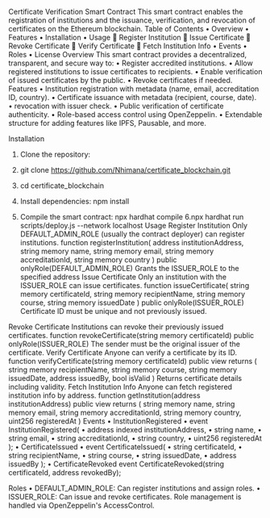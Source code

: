 Certificate Verification Smart Contract
This smart contract enables the registration of institutions and the issuance, verification, and revocation of certificates on the Ethereum blockchain. 
Table of Contents
•	Overview
•	Features
•	Installation
•	Usage
	Register Institution
	Issue Certificate
	Revoke Certificate
	Verify Certificate
	Fetch Institution Info
•	Events
•	Roles
•	License
Overview
This smart contract provides a decentralized, transparent, and secure way to:
•	Register accredited institutions.
•	Allow registered institutions to issue certificates to recipients.
•	Enable verification of issued certificates by the public.
•	Revoke certificates if needed.
Features
•	Institution registration with metadata (name, email, accreditation ID, country).
•	Certificate issuance with metadata (recipient, course, date).
•	revocation with issuer check.
•	 Public verification of certificate authenticity.
•	 Role-based access control using OpenZeppelin.
•	Extendable structure for adding features like IPFS, Pausable, and more.




Installation
1.	Clone the repository:
2.	git clone https://github.com/Nhimana/certificate_blockchain.git
3.  cd certificate_blockchain

4.	Install dependencies:
npm install
5.	Compile the smart contract:
npx hardhat compile
6.npx hardhat run scripts/deploy.js --network localhost
Usage
Register Institution
Only DEFAULT_ADMIN_ROLE (usually the contract deployer) can register institutions.
function registerInstitution(
    address institutionAddress,
    string memory name,
    string memory email,
    string memory accreditationId,
    string memory country
) public onlyRole(DEFAULT_ADMIN_ROLE)
Grants the ISSUER_ROLE to the specified address
 Issue Certificate
Only an institution with the ISSUER_ROLE can issue certificates.
function issueCertificate(
    string memory certificateId,
    string memory recipientName,
    string memory course,
    string memory issuedDate
) public onlyRole(ISSUER_ROLE)
Certificate ID must be unique and not previously issued.


Revoke Certificate
Institutions can revoke their previously issued certificates.
function revokeCertificate(string memory certificateId) public onlyRole(ISSUER_ROLE)
The sender must be the original issuer of the certificate.
Verify Certificate
Anyone can verify a certificate by its ID.
function verifyCertificate(string memory certificateId) public view returns (
    string memory recipientName,
    string memory course,
    string memory issuedDate,
    address issuedBy,
    bool isValid
)
Returns certificate details including validity.
 Fetch Institution Info
Anyone can fetch registered institution info by address.
function getInstitution(address institutionAddress) public view returns (
    string memory name,
    string memory email,
    string memory accreditationId,
    string memory country,
    uint256 registeredAt
)
Events
•	InstitutionRegistered
•	event InstitutionRegistered(
•	  address indexed institutionAddress,
•	  string name,
•	  string email,
•	  string accreditationId,
•	  string country,
•	  uint256 registeredAt
);
•	CertificateIssued
•	event CertificateIssued(
•	  string certificateId,
•	  string recipientName,
•	  string course,
•	  string issuedDate,
•	  address issuedBy
);
•	CertificateRevoked
event CertificateRevoked(string certificateId, address revokedBy);

Roles
•	DEFAULT_ADMIN_ROLE: Can register institutions and assign roles.
•	ISSUER_ROLE: Can issue and revoke certificates.
Role management is handled via OpenZeppelin's AccessControl.



